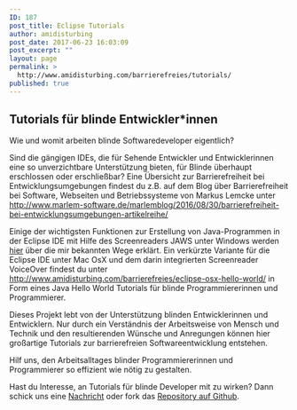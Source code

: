 ```yaml
---
ID: 187
post_title: Eclipse Tutorials
author: amidisturbing
post_date: 2017-06-23 16:03:09
post_excerpt: ""
layout: page
permalink: >
  http://www.amidisturbing.com/barrierefreies/tutorials/
published: true
---
```

## Tutorials für blinde Entwickler*innen

Wie und womit arbeiten blinde Softwaredeveloper eigentlich?

Sind die gängigen IDEs, die für Sehende Entwickler und Entwicklerinnen eine so unverzichtbare Unterstützung bieten, für Blinde überhaupt erschlossen oder erschließbar? Eine Übersicht zur Barrierefreiheit bei Entwicklungsumgebungen findest du z.B. auf dem Blog über Barrierefreiheit bei Software, Webseiten und Betriebssysteme von Markus Lemcke unter <http://www.marlem-software.de/marlemblog/2016/08/30/barrierefreiheit-bei-entwicklungsumgebungen-artikelreihe/>

Einige der wichtigsten Funktionen zur Erstellung von Java-Programmen in der Eclipse IDE mit Hilfe des Screenreaders JAWS unter Windows werden [hier](http://www.amidisturbing.com/barrierefreies/eclipse-tutorial/) über die mir bekannten Wege erklärt. Ein verkürzte Variante für die Eclipse IDE unter Mac OsX und dem darin integrierten Screenreader VoiceOver findest du unter <http://www.amidisturbing.com/barrierefreies/eclipse-osx-hello-world/> in Form eines Java Hello World Tutorials für blinde Programmiererinnen und Programmierer.

Dieses Projekt lebt von der Unterstützung blinden Entwicklerinnen und Entwicklern. Nur durch ein Verständnis der Arbeitsweise von Mensch und Technik und den resultierenden Wünsche und Anregungen können hier großartige Tutorials zur barrierefreien Softwareentwicklung entstehen.

Hilf uns, den Arbeitsalltages blinder Programmiererinnen und Programmierer so effizient wie nötig zu gestalten.

Hast du Interesse, an Tutorials für blinde Developer mit zu wirken? Dann schick uns eine [Nachricht](http://http://www.amidisturbing.com/contact/) oder fork das <a href="https://github.com/amidisturbing/eclipse_accessibility" target="_blank" rel="noopener">Repository auf Github</a>.